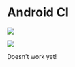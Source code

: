 # Android CI
[![](https://images.microbadger.com/badges/image/silentstorm/android-ci.svg)](https://microbadger.com/images/silentstorm/android-ci "Get your own image badge on microbadger.com")

[![](https://images.microbadger.com/badges/version/silentstorm/android-ci.svg)](https://microbadger.com/images/silentstorm/android-ci "Get your own version badge on microbadger.com")

Doesn't work yet!
